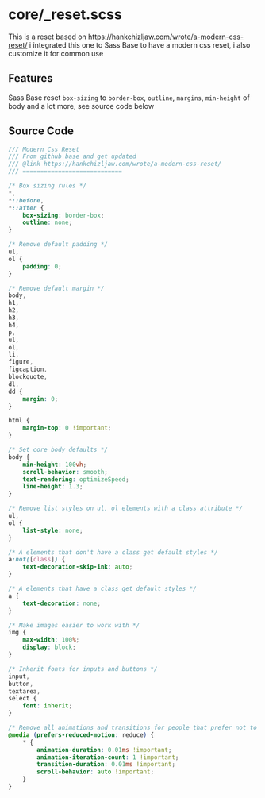 # core/_reset.scss

This is a reset based on https://hankchizljaw.com/wrote/a-modern-css-reset/ i integrated this one to Sass Base to have a modern css reset, i also customize it for common use

## Features

Sass Base reset `box-sizing` to `border-box`, `outline`, `margins`, `min-height` of body and a lot more, see source code below
 
## Source Code

```scss
/// Modern Css Reset
/// From github base and get updated
/// @link https://hankchizljaw.com/wrote/a-modern-css-reset/
/// ============================

/* Box sizing rules */
*,
*::before,
*::after {
	box-sizing: border-box;
	outline: none;
}

/* Remove default padding */
ul,
ol {
	padding: 0;
}

/* Remove default margin */
body,
h1,
h2,
h3,
h4,
p,
ul,
ol,
li,
figure,
figcaption,
blockquote,
dl,
dd {
	margin: 0;
}

html {
	margin-top: 0 !important;
}

/* Set core body defaults */
body {
	min-height: 100vh;
	scroll-behavior: smooth;
	text-rendering: optimizeSpeed;
	line-height: 1.3;
}

/* Remove list styles on ul, ol elements with a class attribute */
ul,
ol {
	list-style: none;
}

/* A elements that don't have a class get default styles */
a:not([class]) {
	text-decoration-skip-ink: auto;
}

/* A elements that have a class get default styles */
a {
	text-decoration: none;
}

/* Make images easier to work with */
img {
	max-width: 100%;
	display: block;
}

/* Inherit fonts for inputs and buttons */
input,
button,
textarea,
select {
	font: inherit;
}

/* Remove all animations and transitions for people that prefer not to see them */
@media (prefers-reduced-motion: reduce) {
	* {
		animation-duration: 0.01ms !important;
		animation-iteration-count: 1 !important;
		transition-duration: 0.01ms !important;
		scroll-behavior: auto !important;
	}
}
```